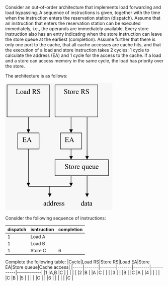 Consider an out-of-order architecture that implements load forwarding and load bypassing. A
sequence of instructions is given, together with the time when the instruction enters the
reservation station (dispatch). Assume that an instruction that enters the reservation station can be
executed immediately, i.e., the operands are immediately available. Every store instruction also
has an entry indicating when the store instruction can leave the store queue at the earliest
(completion). Assume further that there is only one port to the cache, that all cache accesses are
cache hits, and that the execution of a load and store instruction takes 2 cycles: 1 cycle to
calculate the address (EA) and 1 cycle for the access to the cache. If a load and a store can access
memory in the same cycle, the load has priority over the store.

The architecture is as follows:

![load_forwarding_and_bypassing_architecture.png](load_forwarding_and_bypassing_architecture.png)

Consider the following sequence of instructions:

|dispatch|isntruction|completion|
|-|-|-|
|1|Load A| |
|1|Load B| |
|1|Store C|6|

Complete the following table:
|Cycle|Load RS|Store RS|Load EA|Store EA|Store queue|Cache access|
|-----|-------|--------|-------|--------|-----------|------------|
|1    |A,B    |C       |       |        |           |            |
|2    |B      |        |A      |C       |           |            |
|3    |       |        |B      |        |C          |A           |
|4    |       |        |       |        |C          |B           |
|5    |       |        |       |        |C          |            |
|6    |       |        |       |        |           |C           |
